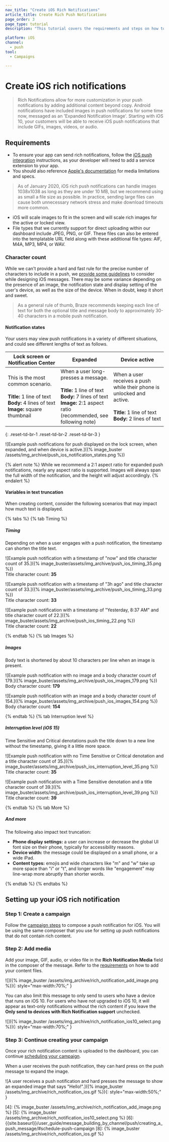 ```yaml
---
nav_title: "Create iOS Rich Notifications"
article_title: Create Rich Push Notifications
page_order: 3
page_type: tutorial
description: "This tutorial covers the requirements and steps on how to create iOS Rich Notifications for your Braze campaigns."

platform: iOS
channel:
  - push
tool:
  - Campaigns

---
```


# Create iOS rich notifications

> Rich Notifications allow for more customization in your push notifications by adding additional content beyond copy. Android notifications have included images in push notifications for some time now, messaged as an 'Expanded Notification Image'. Starting with iOS 10, your customers will be able to receive iOS push notifications that include GIFs, images, videos, or audio.

## Requirements

- To ensure your app can send rich notifications, follow the [iOS push integration]({{site.baseurl}}/developer_guide/platform_integration_guides/swift/push_notifications/integration/#ios-10-rich-notifications) instructions, as your developer will need to add a service extension to your app.
- You should also reference [Apple's documentation](https://developer.apple.com/reference/usernotifications/unnotificationattachment) for media limitations and specs.

> As of January 2020, iOS rich push notifications can handle images 1038x1038 as long as they are under 10&nbsp;MB, but we recommend using as small a file size as possible. In practice, sending large files can cause both unnecessary network stress and make download timeouts more common.

- iOS will scale images to fit in the screen and will scale rich images for the active or locked view.
- File types that we currently support for direct uploading within our dashboard include JPEG, PNG, or GIF. These files can also be entered into the templatable URL field along with these additional file types: AIF, M4A, MP3, MP4, or WAV.

### Character count

While we can't provide a hard and fast rule for the precise number of characters to include in a push, we [provide some guidelines]({{site.baseurl}}/user_guide/message_building_by_channel/push/best_practices/message_format/) to consider while designing iOS messages. There may be some variance depending on the presence of an image, the notification state and display setting of the user's device, as well as the size of the device. When in doubt, keep it short and sweet.

> As a general rule of thumb, Braze recommends keeping each line of text for both the optional title and message body to approximately 30-40 characters in a mobile push notification.

#### Notification states

Your users may view push notifications in a variety of different situations, and could see different lengths of text as follows.

<table>
<thead>
  <tr>
    <th>Lock screen or Notification Center</th>
    <th>Expanded</th>
    <th>Device active</th>
  </tr>
</thead>
<tbody>
  <tr>
    <td width="33%">This is the most common scenario.<br><br><b>Title:</b> 1 line of text<br><b>Body:</b> 4 lines of text<br><b>Image:</b> square thumbnail</td>
    <td width="33%">When a user long-presses a message.<br><br><b>Title:</b> 1 line of text<br><b>Body:</b> 7 lines of text<br><b>Image:</b> 2:1 aspect ratio (recommended, see following note)</td>
    <td width="33%">When a user receives a push while their phone is unlocked and active.<br><br><b>Title:</b> 1 line of text<br><b>Body:</b> 2 lines of text</td>
  </tr>
</tbody>
</table>
{: .reset-td-br-1 .reset-td-br-2 .reset-td-br-3 }

![Example push notifications for push displayed on the lock screen, when expanded, and when device is active.]({% image_buster /assets/img_archive/push_ios_notification_states.png %})

{% alert note %}
While we recommend a 2:1 aspect ratio for expanded push notifications, nearly any aspect ratio is supported. Images will always span the full width of the notification, and the height will adjust accordingly.
{% endalert %}

#### Variables in text truncation

When creating content, consider the following scenarios that may impact how much text is displayed.

{% tabs %}
{% tab Timing %}

##### Timing

Depending on when a user engages with a push notification, the timestamp can shorten the title text.

![Example push notification with a timestamp of "now" and title character count of 35.]({% image_buster/assets/img_archive/push_ios_timing_35.png %})
<br>Title character count: **35**

![Example push notification with a timestamp of "3h ago" and title character count of 33.]({% image_buster/assets/img_archive/push_ios_timing_33.png %})
<br>Title character count: **33**

![Example push notification with a timestamp of "Yesterday, 8:37 AM" and title character count of 22.]({% image_buster/assets/img_archive/push_ios_timing_22.png %})
<br>Title character count: **22**

{% endtab %}
{% tab Images %}

##### Images

Body text is shortened by about 10 characters per line when an image is present.

![Example push notification with no image and a body character count of 179.]({% image_buster/assets/img_archive/push_ios_images_179.png %})
<br>Body character count: **179**

![Example push notification with an image and a body character count of 154.]({% image_buster/assets/img_archive/push_ios_images_154.png %})
<br>Body character count: **154**

{% endtab %}
{% tab Interruption level %}

##### Interruption level (iOS 15)

Time Sensitive and Critical denotations push the title down to a new line without the timestamp, giving it a little more space.

![Example push notification with no Time Sensitive or Critical denotation and a title character count of 35.]({% image_buster/assets/img_archive/push_ios_interruption_level_35.png %})
<br>Title character count: **35**

![Example push notification with a Time Sensitive denotation and a title character count of 39.]({% image_buster/assets/img_archive/push_ios_interruption_level_39.png %})
<br>Title character count: **39**

{% endtab %}
{% tab More %}

##### And more

The following also impact text truncation:

- **Phone display settings:** a user can increase or decrease the global UI font size on their phone, typically for accessibility reasons.
- **Device width:** the message could be displayed on a small phone, or a wide iPad.
- **Content types:** emojis and wide characters like "m" and "w" take up more space than "i" or "t", and longer words like "engagement" may line-wrap more abruptly than shorter words.

{% endtab %}
{% endtabs %}

## Setting up your iOS rich notification

### Step 1: Create a campaign

Follow the [campaign steps]({{site.baseurl}}/user_guide/message_building_by_channel/push/creating_a_push_message/#creating-a-push-message) to compose a push notification for iOS. You will be using the same composer that you use for setting up push notifications that do not contain rich content.

### Step 2: Add media

Add your image, GIF, audio, or video file in the **Rich Notification Media** field in the composer of the message. Refer to the [requirements](#requirements) on how to add your content files.

![]({% image_buster /assets/img_archive/rich_notification_add_image.png %}){: style="max-width:70%;" }

You can also limit this message to only send to users who have a device that runs on iOS 10. For users who have not upgraded to iOS 10, it will appear as text-only notifications without the rich content if you leave the **Only send to devices with Rich Notification support** unchecked.

![]({% image_buster /assets/img_archive/rich_notification_ios10_select.png %}){: style="max-width:70%;" }

### Step 3: Continue creating your campaign

Once your rich notification content is uploaded to the dashboard, you can continue [scheduling your campaign]({{site.baseurl}}/user_guide/message_building_by_channel/push/creating_a_push_message/#schedule-push-campaign).

When a user receives the push notification, they can hard press on the push message to expand the image.

![A user receives a push notification and hard presses the message to show an expanded image that says "Hello!".]({% image_buster /assets/img_archive/rich_notification_ios.gif %}){: style="max-width:50%;" }

[1]: {{site.baseurl}}/developer_guide/platform_integration_guides/swift/push_notifications/integration/#ios-10-rich-notifications
[2]: https://developer.apple.com/reference/usernotifications/unnotificationattachment
[3]: {{site.baseurl}}/user_guide/message_building_by_channel/push/creating_a_push_message/#creating-a-push-message
[4]: {% image_buster /assets/img_archive/rich_notification_add_image.png %}
[5]: {% image_buster /assets/img_archive/rich_notification_ios10_select.png %}
[6]: {{site.baseurl}}/user_guide/message_building_by_channel/push/creating_a_push_message/#schedule-push-campaign
[8]: {% image_buster /assets/img_archive/rich_notification_ios.gif %}
